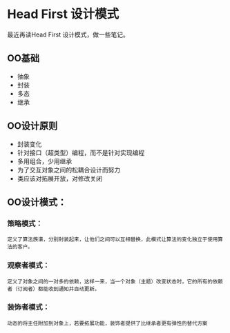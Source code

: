 # Head First 设计模式
最近再读Head First 设计模式，做一些笔记。  
## OO基础
* 抽象
* 封装
* 多态
* 继承
## OO设计原则  
* 封装变化
* 针对接口（超类型）编程，而不是针对实现编程
* 多用组合，少用继承
* 为了交互对象之间的松耦合设计而努力
* 类应该对拓展开放，对修改关闭

## OO设计模式：
### 策略模式：
`定义了算法族谱，分别封装起来，让他们之间可以互相替换，此模式让算法的变化独立于使用算法的客户。`
### 观察者模式：
`定义了对象之间的一对多的依赖，这样一来，当一个对象（主题）改变状态时，它的所有的依赖者（订阅者）都能收到通知并自动更新。`
### 装饰者模式：
`动态的将主任附加到对象上，若要拓展功能，装饰者提供了比继承者更有弹性的替代方案`
